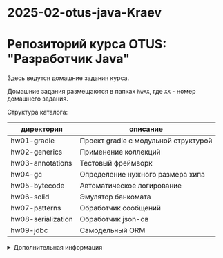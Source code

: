 # 2025-02-otus-java-Kraev
# Репозиторий курса OTUS: "Разработчик Java"

Здесь ведутся домашние задания курса.

Домашние задания размещаются в папках `hwХХ`, где `ХХ` - номер домашнего задания.

Структура каталога:

| директория         | описание                             |
|--------------------|--------------------------------------|
| hw01-gradle        | Проект gradle с модульной структурой |
| hw02-generics      | Применение коллекций                 |
| hw03-annotations   | Тестовый фреймворк                   |
| hw04-gc            | Определение нужного размера хипа     |
| hw05-bytecode      | Автоматическое логирование           |
| hw06-solid         | Эмулятор банкомата                   |
| hw07-patterns      | Обработчик сообщений                 |
| hw08-serialization | Обработчик json-ов                   |
| hw09-jdbc          | Самодельный ORM                      |

<details>
<summary>Дополнительная информация</summary>

## Окружение
На курсе “Разработчик Java” используется следующее окружение:
* Git
* Java 21
* Maven/Gradle последние версии
* IntelliJ IDEA Community Edition (и выше) 

* Далее приведены основные шаги по подготовке и настройке окружения для ОС Windows

## Краткая инструкция к формированию ПР (github)

Для того, чтобы сформировать ПР, в который бы попали коммиты только текущей работы необходимо выполнить следующие действия:
* До выполнения работы (!), находясь в maser-ветке создать новую ветку под текущую работу. Это можно сделать с помощью команды “git checkout –b XXX”, где XXX название новой ветки
* Выполнить в этой ветке работу
* Закоммитить (команда “git commit”), запушить (команда “git push”)
* Создать pull request на сайте странице github (Pull requests -> New pull request)
* Послать ссылку на созданный ПР чат работы, в ЛК студента на сайте Отус
* Когда работа будет принята смерджить ветку с master с помощью соответствующей кнопки в ПР на github (“Merge pull request”)

Первый пункт самый важный. Если создать ветку, когда уже часть работы выполнено, то в ПР. эти коммиты не попадут и на них нельзя будет написать комментарии


### Основные команды git:

* git checkout "branch_name" – переключиться на существующую ветку (branch_name - имя ветки на которую нужно переключиться)
* git checkout -b "branch_name" – создать ветку
* git add . – добавить все (точка в конце команды) новые файлы под управление git
* git commit -m "comment" – коммит изменений (comment - комментарий к коммиту)
* Отправка изменений в удаленный репозиторий (branch_name - имя текущей ветки)
* * git push --set-upstream origin "branch_name" – первый раз после создания ветки 
* * git push – во всех остальных случаях 

## Правила оформления кода, принятые на курсе “Разработчик на Spring Framework”
1. Имя группы проекта пишется маленькими буквами с разделением слов точкой. Например:
   "ru.otus".
2. Имя проекта пишется через дефис маленькими буквами в kebab-case.
3. Пакеты именуются так же как имя группы проекта.
4. Имена классов именуются с большой буквы в CamelCase.
5. Имена переменных, полей классов, параметров методов и самих методов пишутся с
   маленькой буквы в lowerCamelCase.
6. Имена констант пишутся большими буквами в SCREAMING_SNAKE_CASE.
7. Названия должны нести смысловую нагрузку и желательно не сокращаться (кроме
   общепринятых сокращений типа Impl, Config, App).
8. Имя класса/поля/переменной/метода должны соответствовать содержимому. Например,
   лучше не стоит даже временно класть значение счетчика в переменную обозначающую
   возраст.
9. Если класс принадлежит к определенному слою (Service, Dao, Transformer, Dto) то это нужно
   отразить в его названии. Исключением являются доменные объекты. Model и Domain (а так
   же Data и Object) не нужно добавлять в название.
10. Интерфейсам нужно давать "нормальное" имя без приставок, показывающих
    принадлежность к интерфейсам, а к имени реализации добавлять или (лучше) добавить в
    название особенности реализации (например, PersonDaoJdbc для интерфейса PersonDao).
11. Классы должны лежать в пакетах. Главный класс, точка входа в приложение, лежит в
    корневом пакете (имя группы + еще что-то, например: "ru.otus.homework"), а все остальные
    классы должны лежать в подпакетах.
12. Все поля классов должны быть приватными и быть доступными только через методы
    (геттеры и сеттеры).
13. Если значение поля не меняется в процессе выполнения, оно должно быть final.
14. Константы должны быть static final. Без static это не константы.
15. Хелперы (утилитные классы со статическими методами) должны быть final и иметь
    приватный конструктор. Но в spring лучше использовать полноценные singleton-бины. Без
    статики.
16. Код должен быть отформатирован так же, как это бы произошло при нажатии сочетания
    клавиш Alt + Ctrl + L в IDEA (пробелы после запятых, по краям от арифметических знаков и
    т.д).
17. Желательно писать блок {} даже для if-а и for-а (для for-а это обязательно) с телом в одну
    строку. Так же это блок должен находиться на следующей строке после оператора.
    Исключением является, если тело if содержит return.
18. Если несколько строк кода выполняют законченное действие, то они должны быть
    вынесены в метод.
19. Если один или несколько методов не относятся напрямую к логике класса, то они должны
    быть вынесены в отдельный класс (например, сервис).
    Данные правила подготовлены на основе следующих соглашений:

* https://www.oracle.com/technetwork/java/javase/documentation/codeconvtoc-136057.html
* https://maven.apache.org/guides/mini/guide-naming-conventions.html
* https://google.github.io/styleguide/javaguide.html
* https://github.com/spring-projects/spring-framework/wiki/Code-Style
</details>